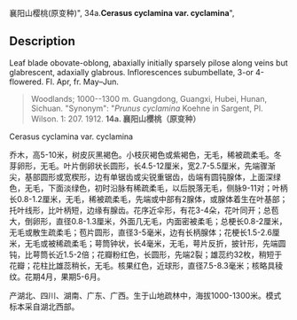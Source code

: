襄阳山樱桃(原变种)",
34a.**Cerasus cyclamina var. cyclamina**",

## Description
Leaf blade obovate-oblong, abaxially initially sparsely pilose along veins but glabrescent, adaxially glabrous. Inflorescences subumbellate, 3-or 4-flowered. Fl. Apr, fr. May–Jun.

> Woodlands; 1000--1300 m. Guangdong, Guangxi, Hubei, Hunan, Sichuan.
  "Synonym": "*Prunus cyclamina* Koehne in Sargent, Pl. Wilson. 1: 207. 1912.
**14a. 襄阳山樱桃（原变种）**

Cerasus cyclamina var. cyclamina

乔木，高5-10米，树皮灰黑褐色。小枝灰褐色或紫褐色，无毛，稀被疏柔毛。冬芽卵形，无毛。叶片倒卵状长圆形，长4.5-12厘米，宽2.7-5.5厘米，先端骤渐尖，基部圆形或宽楔形，边有单锯齿或尖锐重锯齿，齿端有圆钝腺体，上面深绿色，无毛，下面淡绿色，初时沿脉有稀疏柔毛，以后脱落无毛，侧脉9-11对；叶柄长0.8-1.2厘米，无毛，稀被疏柔毛，先端或中部有2腺体，或腺体着生在叶基部；托叶线形，比叶柄短，边缘有腺齿。花序近伞形，有花3-4朵，花叶同开；总苞大，倒卵形，直径0.8-1.3厘米，外面几无毛，内面密被柔毛；总梗长0.8-2厘米，无毛或散生疏柔毛；苞片圆形，直径3-5毫米，边有长柄腺体；花梗长1.5-2.6厘米，无毛或被稀疏柔毛；萼筒钟状，长4毫米，无毛，萼片反折，披针形，先端圆钝，比萼筒长近1.5-2倍；花瓣粉红色，长圆形，先端2裂；雄蕊约32枚，稍短于花瓣；花柱比雄蕊稍长，无毛。核果红色，近球形，直径7.5-8.3毫米；核略具稜纹。花期4月，果期5-6月。

产湖北、四川、湖南、广东、广西。生于山地疏林中，海拔1000-1300米。模式标本采自湖北西部。
